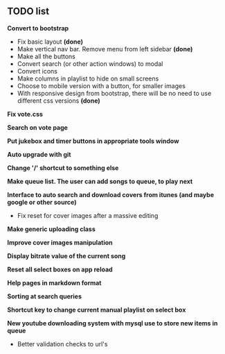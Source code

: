 ## TODO list

**Convert to bootstrap**
* Fix basic layout **(done)**
* Make vertical nav bar. Remove menu from left sidebar **(done)**
* Make all the buttons
* Convert search (or other action windows) to modal
* Convert icons
* Make columns in playlist to hide on small screens
* Choose to mobile version with a button, for smaller images
* With responsive design from bootstrap, there will be no need to use different css versions **(done)**

**Fix vote.css**

**Search on vote page**

**Put jukebox and timer buttons in appropriate tools window**

**Auto upgrade with git**

**Change '/' shortcut to something else**

**Make queue list. The user can add songs to queue, to play next**

**Interface to auto search and download covers from itunes (and maybe google or other source)**
* Fix reset for cover images after a massive editing

**Make generic uploading class**

**Improve cover images manipulation**

**Display bitrate value of the current song**

**Reset all select boxes on app reload**

**Help pages in markdown format**

**Sorting at search queries**

**Shortcut key to change current manual playlist on select box**

**New youtube downloading system with mysql use to store new items in queue**
* Better validation checks to url's





